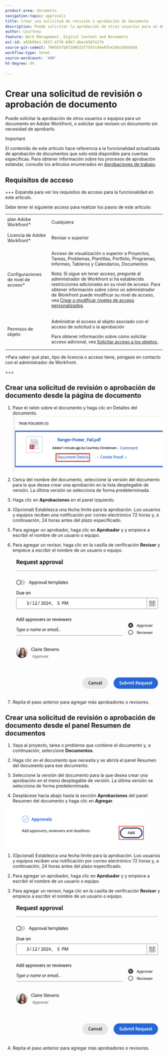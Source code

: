 ```yaml
---
product-area: documents
navigation-topic: approvals
title: Crear una solicitud de revisión o aprobación de documento
description: Puede solicitar la aprobación de otros usuarios para un documento en Adobe Workfront.
author: Courtney
feature: Work Management, Digital Content and Documents
exl-id: a02699e1-3557-47f0-89b7-dbecb507a174
source-git-commit: 796955fb073905337755fc04e9fb43dbc85b6450
workflow-type: tm+mt
source-wordcount: '489'
ht-degree: 0%

---
```


# Crear una solicitud de revisión o aprobación de documento

Puede solicitar la aprobación de otros usuarios o equipos para un documento en Adobe Workfront, o solicitar que revisen un documento sin necesidad de aprobarlo.

>[!IMPORTANT]
>
>El contenido de este artículo hace referencia a la funcionalidad actualizada de aprobación de documentos que solo está disponible para cuentas específicas. Para obtener información sobre los procesos de aprobación estándar, consulte los artículos enumerados en [Aprobaciones de trabajo](/help/quicksilver/review-and-approve-work/manage-approvals/manage-approvals.md).

## Requisitos de acceso

+++ Expanda para ver los requisitos de acceso para la funcionalidad en este artículo.


Debe tener el siguiente acceso para realizar los pasos de este artículo:

<table style="table-layout:auto"> 
 <col> 
 <col> 
 <tbody> 
  <tr> 
   <td role="rowheader">plan Adobe Workfront*</td> 
   <td> <p>Cualquiera</p> </td> 
  </tr> 
  <tr> 
   <td role="rowheader">Licencia de Adobe Workfront*</td>  
   <td> <p>Revisar o superior</p> </td> 
  </tr> 
  <tr> 
   <td role="rowheader">Configuraciones de nivel de acceso*</td> 
   <td> <p>Acceso de visualización o superior a Proyectos, Tareas, Problemas, Plantillas, Portfolio, Programas, Informes, Tableros y Calendarios, Documentos</p> <p>Nota: Si sigue sin tener acceso, pregunte al administrador de Workfront si ha establecido restricciones adicionales en su nivel de acceso. Para obtener información sobre cómo un administrador de Workfront puede modificar su nivel de acceso, vea <a href="/help/quicksilver/administration-and-setup/add-users/configure-and-grant-access/create-modify-access-levels.md" class="MCXref xref">Crear o modificar niveles de acceso personalizados</a>.</p> </td> 
  </tr>
  <tr> 
   <td role="rowheader">Permisos de objeto</td> 
   <td> <p>Administrar el acceso al objeto asociado con el acceso de solicitud o la aprobación </p> <p>Para obtener información sobre cómo solicitar acceso adicional, vea <a href="/help/quicksilver/workfront-basics/grant-and-request-access-to-objects/request-access.md" class="MCXref xref">Solicitar acceso a los objetos </a>.</p> </td> 
  </tr> 
 </tbody> 
</table>

&#42;Para saber qué plan, tipo de licencia o acceso tiene, póngase en contacto con el administrador de Workfront.

+++

## Crear una solicitud de revisión o aprobación de documento desde la página de documento

1. Pase el ratón sobre el documento y haga clic en Detalles del documento.
   ![](assets/doc-details.png)


1. Cerca del nombre del documento, seleccione la versión del documento para la que desea crear una aprobación en la lista desplegable de versión. La última versión se selecciona de forma predeterminada.

1. Haga clic en **Aprobaciones** en el panel izquierdo.

1. (Opcional) Establezca una fecha límite para la aprobación. Los usuarios y equipos reciben una notificación por correo electrónico 72 horas y, a continuación, 24 horas antes del plazo especificado.

1. Para agregar un aprobador, haga clic en **Aprobador** y y empiece a escribir el nombre de un usuario o equipo.

1. Para agregar un revisor, haga clic en la casilla de verificación **Revisor** y empiece a escribir el nombre de un usuario o equipo.

   ![](assets/add-approver-and-deadline.png)

1. Repita el paso anterior para agregar más aprobadores o revisores.

## Crear una solicitud de revisión o aprobación de documento desde el panel Resumen de documentos

1. Vaya al proyecto, tarea o problema que contiene el documento y, a continuación, seleccione **Documentos**.

1. Haga clic en el documento que necesita y se abrirá el panel Resumen del documento para ese documento.

1. Seleccione la versión del documento para la que desea crear una aprobación en el menú desplegable de versión. La última versión se selecciona de forma predeterminada.

1. Desplácese hacia abajo hasta la sección **Aprobaciones** del panel Resumen del documento y haga clic en **Agregar**.

![](assets/doc-summary-add-approvers.png)

1. (Opcional) Establezca una fecha límite para la aprobación. Los usuarios y equipos reciben una notificación por correo electrónico 72 horas y, a continuación, 24 horas antes del plazo especificado.

1. Para agregar un aprobador, haga clic en **Aprobador** y y empiece a escribir el nombre de un usuario o equipo.

1. Para agregar un revisor, haga clic en la casilla de verificación **Revisor** y empiece a escribir el nombre de un usuario o equipo.

   ![](assets/add-approver-and-deadline.png)

1. Repita el paso anterior para agregar más aprobadores o revisores.

<!--
## Resubmit an approval on a new version

Document approval decisions are not automatically reset when you upload a new version. For example, if your document is approved with changes, the decision will show "changes" as the decision, even if you upload a new version with the specified changes. You can clear the decision on a new version if you manually resubmit the approval.

1. Go to the project, task, or issue that contains the document, then select **Documents**.
1. Find the document you need.

1. Scroll down to the **Approvals** section in the Summary, click the More icon, then click Resubmit.

   ![](assets/nwe-resubmit-approval-350x149.png)
-->
